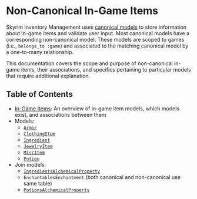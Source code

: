 # Non-Canonical In-Game Items

Skyrim Inventory Management uses [canonical models](/docs/canonical_models/README.md) to store information about in-game items and validate user input. Most canonical models have a corresponding non-canonical model. These models are scoped to games (i.e., `belongs_to :game`) and associated to the matching canonical model by a one-to-many relationship.

This documentation covers the scope and purpose of non-canonical in-game items, their associations, and specifics pertaining to particular models that require additional explanation.

## Table of Contents

* [In-Game Items](/docs/in_game_items/in-game-items.md): An overview of in-game item models, which models exist, and associations between them
* Models:
  * [`Armor`](/docs/in_game_items/armor.md)
  * [`ClothingItem`](/docs/in_game_items/clothing-item.md)
  * [`Ingredient`](/docs/in_game_items/ingredient.md)
  * [`JewelryItem`](/docs/in_game_items/jewelry-item.md)
  * [`MiscItem`](/docs/in_game_items/misc-item.md)
  * [`Potion`](/docs/in_game_items/potion.md)
* Join models:
  * [`IngredientsAlchemicalProperty`](/docs/in_game_items/ingredients-alchemical-property.md)
  * `EnchantablesEnchantment` (both canonical and non-canonical use same table)
  * [`PotionsAlchemicalProperty`](/docs/in_game_items/potions-alchemical-property.md)
